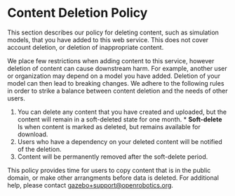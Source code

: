 # Content Deletion Policy

This section describes our policy for deleting content, such as simulation
models, that you have added to this web service. This does not cover account
deletion, or deletion of inappropriate content.

We place few restrictions when adding content to this service, however
deletion of content can cause downstream harm. For example, another user or
organization may depend on a model you have added. Deletion of your model
can then lead to breaking changes. We adhere to the following rules in order
to strike a balance between content deletion and the needs of other users.

  1. You can delete any content that you have created and uploaded, but the content will remain in a soft-deleted state for one month.
    * **Soft-delete** Is when content is marked as deleted, but remains available for download.
  2. Users who have a dependency on your deleted content will be notified of the deletion.
  3. Content will be permanently removed after the soft-delete period.

This policy provides time for users to copy content that is in the public
domain, or make other arrangments before data is deleted. For additional
help, please contact gazebo+support@openrobotics.org.

